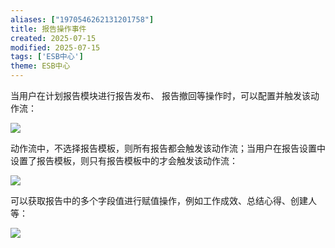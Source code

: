 ```yaml
---
aliases: ["1970546262131201758"]
title: 报告操作事件
created: 2025-07-15
modified: 2025-07-15
tags: ['ESB中心']
theme: ESB中心
---
```


当用户在计划报告模块进行报告发布、 报告撤回等操作时，可以配置并触发该动作流：

![](736e9ff74cde5fe92b2ced83045c3a9f.jpg)

动作流中，不选择报告模板，则所有报告都会触发该动作流；当用户在报告设置中设置了报告模板，则只有报告模板中的才会触发该动作流：

![](14b3842a76ddd175b55d05672ed44561.jpg)

可以获取报告中的多个字段值进行赋值操作，例如工作成效、总结心得、创建人等：

![](0fb71c421819d00447dea4a4cf707f79.jpg)